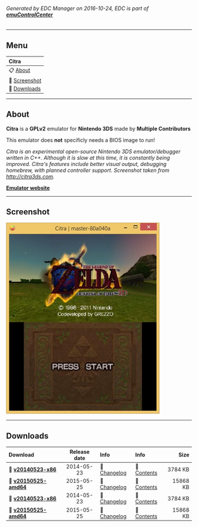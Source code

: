 ###### Generated by EDC Manager on 2016-10-24, EDC is part of [**emuControlCenter**](https://github.com/PhoenixInteractiveNL/emuControlCenter/wiki)
***
## Menu
| **Citra** |
|:---------|
| :clipboard: [About](#about) |
| :sunrise: [Screenshot](#screenshot) |
| :floppy_disk: [Downloads](#downloads) |
***
## About
**Citra** is a **GPLv2** emulator for **Nintendo 3DS** made by **Multiple Contributors**

This emulator does **not** specificly needs a BIOS image to run!

_Citra is an experimental open-source Nintendo 3DS emulator/debugger written in C++. Although it is slow at this time, it is constantly being improved. Citra's features include better visual output, debugging homebrew, with planned controller support. Screenshot taken from http://citra3ds.com._

[**Emulator website**](https://citra-emu.org/)
***
## Screenshot
![](https://raw.githubusercontent.com/PhoenixInteractiveNL/edc-masterhook/master/downloadhooks/citra/citra_screen.jpg)
***
## Downloads
| Download | Release date  | Info       | Info       | Size       |
|:---------|:-------------:|:-----------|:-----------|-----------:|
| :floppy_disk: [**v20140523-x86**](https://github.com/PhoenixInteractiveNL/edc-repo0001/raw/master/citra/20140523-x86.7z) | 2014-05-23 | :page_facing_up: [Changelog](https://github.com/PhoenixInteractiveNL/edc-repo0001/blob/master/citra/20140523-x86_changelog.txt) | :mag_right: [Contents](https://github.com/PhoenixInteractiveNL/edc-repo0001/blob/master/citra/20140523-x86_contents.txt) | 3784 KB |
| :floppy_disk: [**v20150525-amd64**](https://github.com/PhoenixInteractiveNL/edc-repo0001/raw/master/citra/20150525-amd64.7z) | 2015-05-25 | :page_facing_up: [Changelog](https://github.com/PhoenixInteractiveNL/edc-repo0001/blob/master/citra/20150525-amd64_changelog.txt) | :mag_right: [Contents](https://github.com/PhoenixInteractiveNL/edc-repo0001/blob/master/citra/20150525-amd64_contents.txt) | 15868 KB |
| :floppy_disk: [**v20140523-x86**](https://github.com/PhoenixInteractiveNL/edc-repo0001/raw/master/citra/20140523-x86.7z) | 2014-05-23 | :page_facing_up: [Changelog](https://github.com/PhoenixInteractiveNL/edc-repo0001/blob/master/citra/20140523-x86_changelog.txt) | :mag_right: [Contents](https://github.com/PhoenixInteractiveNL/edc-repo0001/blob/master/citra/20140523-x86_contents.txt) | 3784 KB |
| :floppy_disk: [**v20150525-amd64**](https://github.com/PhoenixInteractiveNL/edc-repo0001/raw/master/citra/20150525-amd64.7z) | 2015-05-25 | :page_facing_up: [Changelog](https://github.com/PhoenixInteractiveNL/edc-repo0001/blob/master/citra/20150525-amd64_changelog.txt) | :mag_right: [Contents](https://github.com/PhoenixInteractiveNL/edc-repo0001/blob/master/citra/20150525-amd64_contents.txt) | 15868 KB |
